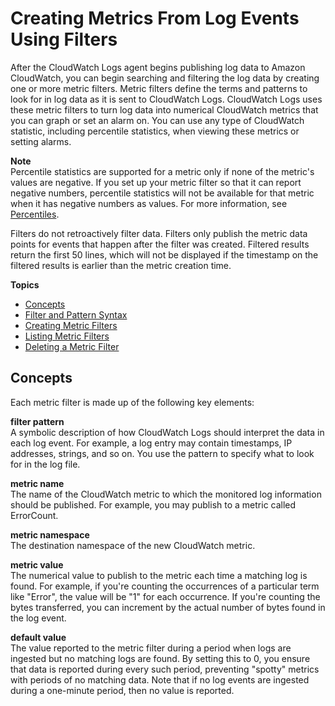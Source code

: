 # Creating Metrics From Log Events Using Filters<a name="MonitoringLogData"></a>

After the CloudWatch Logs agent begins publishing log data to Amazon CloudWatch, you can begin searching and filtering the log data by creating one or more metric filters\. Metric filters define the terms and patterns to look for in log data as it is sent to CloudWatch Logs\. CloudWatch Logs uses these metric filters to turn log data into numerical CloudWatch metrics that you can graph or set an alarm on\. You can use any type of CloudWatch statistic, including percentile statistics, when viewing these metrics or setting alarms\.

**Note**  
Percentile statistics are supported for a metric only if none of the metric's values are negative\. If you set up your metric filter so that it can report negative numbers, percentile statistics will not be available for that metric when it has negative numbers as values\. For more information, see [Percentiles](https://docs.aws.amazon.com/AmazonCloudWatch/latest/monitoring/cloudwatch_concepts.html#Percentiles)\.

Filters do not retroactively filter data\. Filters only publish the metric data points for events that happen after the filter was created\. Filtered results return the first 50 lines, which will not be displayed if the timestamp on the filtered results is earlier than the metric creation time\.

**Topics**
+ [Concepts](#search-filter-concepts)
+ [Filter and Pattern Syntax](FilterAndPatternSyntax.md)
+ [Creating Metric Filters](MonitoringPolicyExamples.md)
+ [Listing Metric Filters](ListingMetricFilters.md)
+ [Deleting a Metric Filter](DeletingMetricFilter.md)

## Concepts<a name="search-filter-concepts"></a>

Each metric filter is made up of the following key elements:

**filter pattern**  
A symbolic description of how CloudWatch Logs should interpret the data in each log event\. For example, a log entry may contain timestamps, IP addresses, strings, and so on\. You use the pattern to specify what to look for in the log file\.

**metric name**  
The name of the CloudWatch metric to which the monitored log information should be published\. For example, you may publish to a metric called ErrorCount\.

**metric namespace**  
The destination namespace of the new CloudWatch metric\.

**metric value**  
The numerical value to publish to the metric each time a matching log is found\. For example, if you're counting the occurrences of a particular term like "Error", the value will be "1" for each occurrence\. If you're counting the bytes transferred, you can increment by the actual number of bytes found in the log event\.

**default value**  
The value reported to the metric filter during a period when logs are ingested but no matching logs are found\. By setting this to 0, you ensure that data is reported during every such period, preventing "spotty" metrics with periods of no matching data\. Note that if no log events are ingested during a one-minute period, then no value is reported\.  
